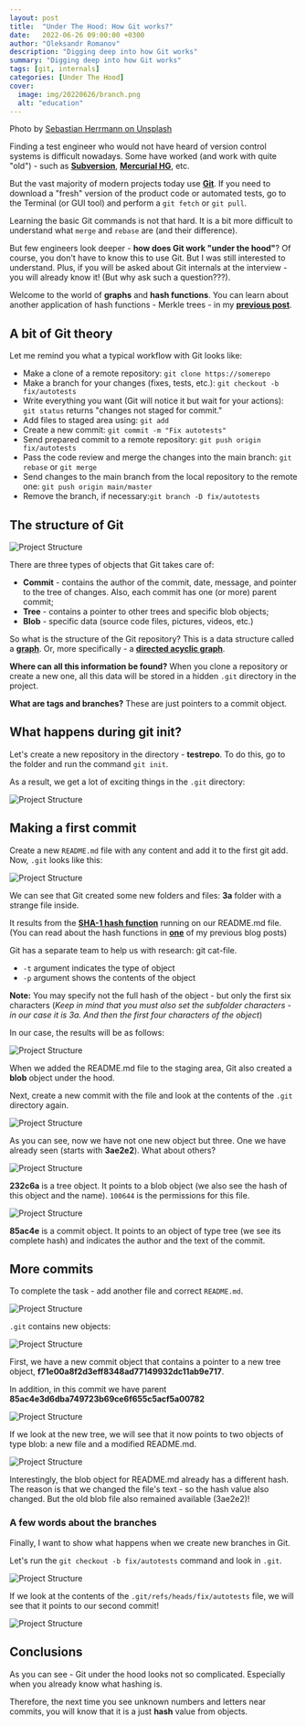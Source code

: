 ```yaml
---
layout: post
title:  "Under The Hood: How Git works?"
date:   2022-06-26 09:00:00 +0300
author: "Oleksandr Romanov"
description: "Digging deep into how Git works"
summary: "Digging deep into how Git works"
tags: [git, internals]
categories: [Under The Hood]
cover:
  image: img/20220626/branch.png
  alt: "education"
---
```


Photo by [Sebastian Herrmann on Unsplash](https://unsplash.com/photos/scZjGeVXCq8?utm_source=unsplash&utm_medium=referral&utm_content=creditShareLink)

Finding a test engineer who would not have heard of version control systems is difficult nowadays. Some have worked (and work with quite "old") - such as **[Subversion](https://en.wikipedia.org/wiki/Subversion)**, **[Mercurial HG](https://en.wikipedia.org/wiki/Mercurial)**, etc. 

But the vast majority of modern projects today use **[Git](https://en.wikipedia.org/wiki/Git)**. If you need to download a "fresh" version of the product code or automated tests, go to the Terminal (or GUI tool) and perform a `git fetch` or `git pull`.

Learning the basic Git commands is not that hard. It is a bit more difficult to understand what `merge` and `rebase` are (and their difference).

But few engineers look deeper - **how does Git work "under the hood"**? Of course, you don't have to know this to use Git. But I was still interested to understand. Plus, if you will be asked about Git internals at the interview - you will already know it! (But why ask such a question???).  

Welcome to the world of **graphs** and **hash functions**. You can learn about another application of hash functions - Merkle trees - in my **[previous post](https://testengineeringnotes.com/posts/2022-06-19-bchain-test-7-merkle-tree/)**.  

## A bit of Git theory

Let me remind you what a typical workflow with Git looks like:

- Make a clone of a remote repository: `git clone https://somerepo`
- Make a branch for your changes (fixes, tests, etc.): `git checkout -b fix/autotests`
- Write everything you want (Git will notice it but wait for your actions): `git status` returns "changes not staged for commit."
- Add files to staged area using: `git add`
- Create a new commit: `git commit -m "Fix autotests"`
- Send prepared commit to a remote repository: `git push origin fix/autotests`
- Pass the code review and merge the changes into the main branch: `git rebase` or `git merge`
- Send changes to the main branch from the local repository to the remote one: `git push origin main/master`
- Remove the branch, if necessary: ​​`git branch -D fix/autotests`

## The structure of Git

![Project Structure](/img/20220626/1.png)

There are three types of objects that Git takes care of:

- **Commit** - contains the author of the commit, date, message, and pointer to the tree of changes. Also, each commit has one (or more) parent commit;
- **Tree** - contains a pointer to other trees and specific blob objects;
- **Blob** - specific data (source code files, pictures, videos, etc.)

So what is the structure of the Git repository? This is a data structure called a **[graph](https://en.wikipedia.org/wiki/Graph_(abstract_data_type))**. Or, more specifically - a **[directed acyclic graph](https://en.wikipedia.org/wiki/Directed_acyclic_graph)**.

**Where can all this information be found?** When you clone a repository or create a new one, all this data will be stored in a hidden `.git` directory in the project.

**What are tags and branches?** These are just pointers to a commit object.

## What happens during git init?

Let's create a new repository in the directory - **testrepo**. To do this, go to the folder and run the command `git init`.

As a result, we get a lot of exciting things in the `.git` directory:

![Project Structure](/img/20220626/2.png)

## Making a first commit

Create a new `README.md` file with any content and add it to the first git add. Now, `.git` looks like this:

![Project Structure](/img/20220626/3.png)

We can see that Git created some new folders and files: **3a** folder with a strange file inside.  

It results from the **[SHA-1 hash function](https://en.wikipedia.org/wiki/SHA-1)** running on our README.md file. (You can read about the hash functions in **[one](https://testengineeringnotes.com/posts/2022-05-01-bchain-testing-1-hashing/)** of my previous blog posts)

Git has a separate team to help us with research: git cat-file.

- `-t` argument indicates the type of object
- `-p` argument shows the contents of the object

**Note:** You may specify not the full hash of the object - but only the first six characters (*Keep in mind that you must also set the subfolder characters - in our case it is 3a. And then the first four characters of the object*)

In our case, the results will be as follows:

![Project Structure](/img/20220626/4.png)

When we added the README.md file to the staging area, Git also created a **blob** object under the hood.

Next, create a new commit with the file and look at the contents of the `.git` directory again.

![Project Structure](/img/20220626/5.png)

As you can see, now we have not one new object but three. One we have already seen (starts with **3ae2e2**). What about others?

![Project Structure](/img/20220626/6.png)

**232c6a** is a tree object. It points to a blob object (we also see the hash of this object and the name). `100644` is the permissions for this file.

![Project Structure](/img/20220626/7.png)

**85ac4e** is a commit object. It points to an object of type tree (we see its complete hash) and indicates the author and the text of the commit.

## More commits

To complete the task - add another file and correct `README.md`.

![Project Structure](/img/20220626/8.png)

`.git` contains new objects:

![Project Structure](/img/20220626/9.png)

First, we have a new commit object that contains a pointer to a new tree object, **f71e00a8f2d3eff8348ad77149932dc11ab9e717**.

In addition, in this commit we have parent **85ac4e3d6dba749723b69ce6f655c5acf5a00782**

![Project Structure](/img/20220626/10.png)

If we look at the new tree, we will see that it now points to two objects of type blob: a new file and a modified README.md.

![Project Structure](/img/20220626/11.png)

Interestingly, the blob object for README.md already has a different hash. The reason is that we changed the file's text - so the hash value also changed. But the old blob file also remained available (3ae2e2)!

### A few words about the branches

Finally, I want to show what happens when we create new branches in Git.

Let's run the `git checkout -b fix/autotests` command and look in `.git`.

![Project Structure](/img/20220626/12.png)

If we look at the contents of the `.git/refs/heads/fix/autotests` file, we will see that it points to our second commit!

![Project Structure](/img/20220626/13.png)

## Conclusions

As you can see - Git under the hood looks not so complicated. Especially when you already know what hashing is.

Therefore, the next time you see unknown numbers and letters near commits, you will know that it is a just **hash** value from objects.